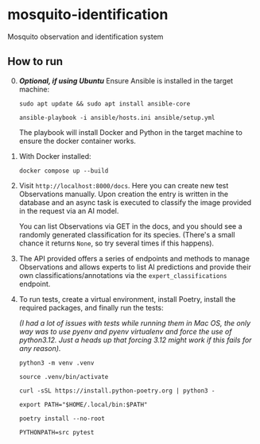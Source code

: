# mosquito-identification
Mosquito observation and identification system

## How to run

0. ***Optional, if using Ubuntu*** Ensure Ansible is installed in the target machine:

    `sudo apt update && sudo apt install ansible-core`

    `ansible-playbook -i ansible/hosts.ini ansible/setup.yml`

    The playbook will install Docker and Python in the target machine to ensure the docker container works.

1. With Docker installed:

    `docker compose up --build`

2. Visit `http://localhost:8000/docs`. Here you can create new test Observations manually. Upon creation the entry is written in the database and an async task is executed to classify the image provided in the request via an AI model.

    You can list Observations via GET in the docs, and you should see a randomly generated classification for its species. (There's a small chance it returns `None`, so try several times if this happens).

3. The API provided offers a series of endpoints and methods to manage Observations and allows experts to list AI predictions and provide their own classifications/annotations via the `expert_classifications` endpoint.

4. To run tests, create a virtual environment, install Poetry, install the required packages, and finally run the tests:

    *(I had a lot of issues with tests while running them in Mac OS, the only way was to use pyenv and pyenv virtualenv and force the use of python3.12. Just a heads up that forcing 3.12 might work if this fails for any reason).*

    `python3 -m venv .venv`

    `source .venv/bin/activate` 

    `curl -sSL https://install.python-poetry.org | python3 -`

    `export PATH="$HOME/.local/bin:$PATH"`

    `poetry install --no-root`

    `PYTHONPATH=src pytest`
